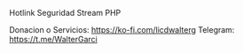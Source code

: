 Hotlink Seguridad Stream PHP

Donacion o Servicios: https://ko-fi.com/licdwalterg 
Telegram: https://t.me/WalterGarci
